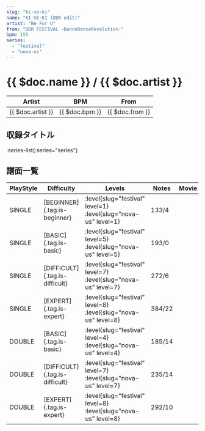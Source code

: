 ```yaml
---
slug: "ki-se-ki"
name: "KI·SE·KI (DDR edit)"
artist: "Be For U"
from: "DDR FESTIVAL -DanceDanceRevolution-"
bpm: 155
series:
  - "festival"
  - "nova-us"
---
```


# {{ $doc.name }} / {{ $doc.artist }}

|Artist|BPM|From|
|------|---|----|
|{{ $doc.artist }}|{{ $doc.bpm }}|{{ $doc.from }}|

## 収録タイトル

:series-list{:series="series"}

## 譜面一覧

|PlayStyle|Difficulty|Levels|Notes|Movie|
|---------|----------|------|-----|-----|
|SINGLE|[BEGINNER]{.tag.is-beginner}|<div class="field is-grouped is-grouped-multiline">:level{slug="festival" level=1} :level{slug="nova-us" level=1}</div>|133/4||
|SINGLE|[BASIC]{.tag.is-basic}|<div class="field is-grouped is-grouped-multiline">:level{slug="festival" level=5} :level{slug="nova-us" level=5}</div>|193/0||
|SINGLE|[DIFFICULT]{.tag.is-difficult}|<div class="field is-grouped is-grouped-multiline">:level{slug="festival" level=7} :level{slug="nova-us" level=7}</div>|272/6||
|SINGLE|[EXPERT]{.tag.is-expert}|<div class="field is-grouped is-grouped-multiline">:level{slug="festival" level=8} :level{slug="nova-us" level=8}</div>|384/22||
|DOUBLE|[BASIC]{.tag.is-basic}|<div class="field is-grouped is-grouped-multiline">:level{slug="festival" level=4} :level{slug="nova-us" level=4}</div>|185/14||
|DOUBLE|[DIFFICULT]{.tag.is-difficult}|<div class="field is-grouped is-grouped-multiline">:level{slug="festival" level=7} :level{slug="nova-us" level=7}</div>|235/14||
|DOUBLE|[EXPERT]{.tag.is-expert}|<div class="field is-grouped is-grouped-multiline">:level{slug="festival" level=8} :level{slug="nova-us" level=8}</div>|292/10||

